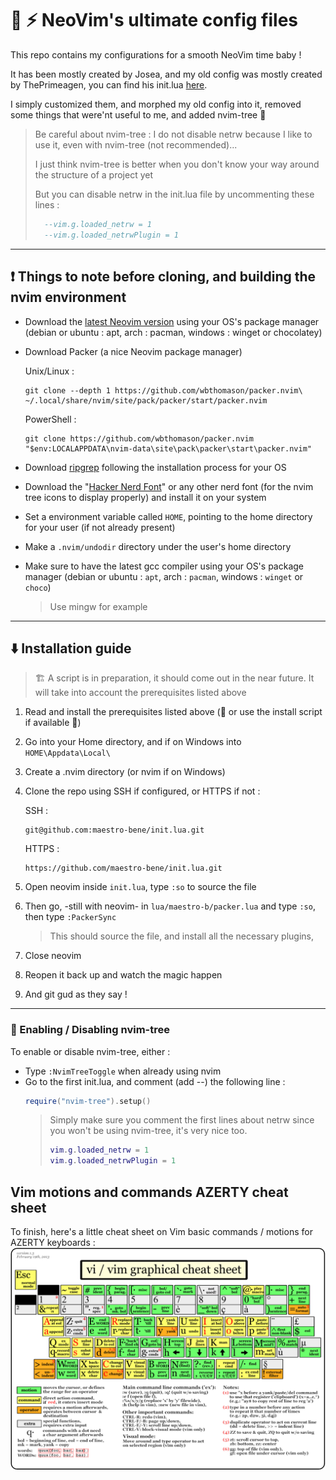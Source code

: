 # 🚄 ⚡ NeoVim's ultimate config files

This repo contains my configurations for a smooth NeoVim time baby !

It has been mostly created by Josea, and my old config was mostly created by ThePrimeagen, you can find his init.lua [here](https://github.com/ThePrimeagen/init.lua).

I simply customized them, and morphed my old config into it, removed some things that were'nt useful to me, and added nvim-tree 🌲

> Be careful about nvim-tree : I do not disable netrw because I like to use it, even with nvim-tree (not recommended)...
>
> I just think nvim-tree is better when you don't know your way around the structure of a project yet
>
> But you can disable netrw in the init.lua file by uncommenting these lines :
>
> ```lua
>   --vim.g.loaded_netrw = 1
>   --vim.g.loaded_netrwPlugin = 1
> ```

---

## ❗ Things to note before cloning, and building the nvim environment

- Download the [latest Neovim version](https://github.com/neovim/neovim/wiki/Installing-Neovim) using your OS's package manager (debian or ubuntu : apt, arch : pacman, windows : winget or chocolatey)
- Download Packer (a nice Neovim package manager)

  Unix/Linux :

  ```
  git clone --depth 1 https://github.com/wbthomason/packer.nvim\
  ~/.local/share/nvim/site/pack/packer/start/packer.nvim
  ```

  PowerShell :

  ```
  git clone https://github.com/wbthomason/packer.nvim "$env:LOCALAPPDATA\nvim-data\site\pack\packer\start\packer.nvim"
  ```

- Download [ripgrep](https://github.com/BurntSushi/ripgrep) following the installation process for your OS
- Download the "[Hacker Nerd Font](https://www.nerdfonts.com/font-downloads)" or any other nerd font (for the nvim tree icons to display properly) and install it on your system
- Set a environment variable called `HOME`, pointing to the home directory for your user (if not already present)
- Make a `.nvim/undodir` directory under the user's home directory
- Make sure to have the latest gcc compiler using your OS's package manager (debian or ubuntu : `apt`, arch : `pacman`, windows : `winget` or `choco`)
  > Use mingw for example

---

## ⬇️ Installation guide

> 🏗️ A script is in preparation, it should come out in the near future.
> It will take into account the prerequisites listed above

1. Read and install the prerequisites listed above (🚧 or use the install script if available 🚧)
2. Go into your Home directory, and if on Windows into `HOME\Appdata\Local\`
3. Create a .nvim directory (or nvim if on Windows)
4. Clone the repo using SSH if configured, or HTTPS if not :

   SSH :

   ```
   git@github.com:maestro-bene/init.lua.git
   ```

   HTTPS :

   ```
   https://github.com/maestro-bene/init.lua.git
   ```

5. Open neovim inside `init.lua`, type `:so` to source the file
6. Then go, -still with neovim- in `lua/maestro-b/packer.lua` and type `:so`, then type `:PackerSync`
   > This should source the file, and install all the necessary plugins,
7. Close neovim
8. Reopen it back up and watch the magic happen
9. And git gud as they say !

---

### 🌲 Enabling / Disabling nvim-tree

To enable or disable nvim-tree, either :

- Type `:NvimTreeToggle` when already using nvim
- Go to the first init.lua, and comment (add --) the following line :
  ```lua
  require("nvim-tree").setup()
  ```
  > Simply make sure you comment the first lines about netrw since you won't be using nvim-tree, it's very nice too.
  >
  > ```lua
  > vim.g.loaded_netrw = 1
  > vim.g.loaded_netrwPlugin = 1
  > ```

## Vim motions and commands AZERTY cheat sheet

To finish, here's a little cheat sheet on Vim basic commands / motions for AZERTY keyboards :
![Great cheat sheet](/assets/images/cheat-sheet.png)
